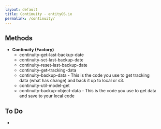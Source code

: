 ```yaml
---
layout: default
title: Continuity - entityOS.io
permalink: /continuity/
---
```


## Methods

- **Continuity (Factory)**
	- continuity-get-last-backup-date
	- continuity-set-last-backup-date
	- continuity-reset-last-backup-date
	- continuity-get-tracking-data
	- continuity-backup-data - This is the code you use to get tracking data (what has change) and back it up to local or s3.
	- continuity-util-model-get
	- continuity-backup-object-data - This is the code you use to get data and save to your local code

## To Do
- 